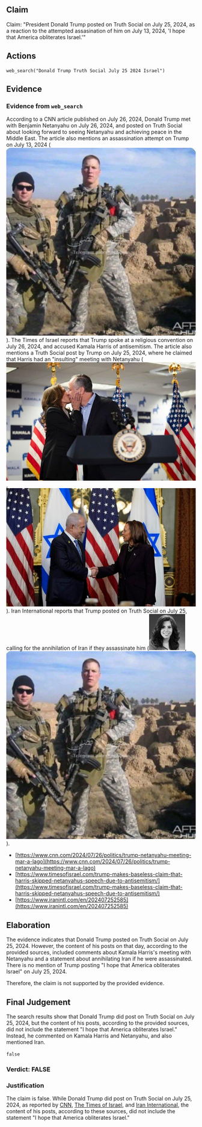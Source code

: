 ## Claim
Claim: "President Donald Trump posted on Truth Social on July 25, 2024, as a reaction to the attempted assasination of him on July 13, 2024, 'I hope that America obliterates Israel.'"

## Actions
```
web_search("Donald Trump Truth Social July 25 2024 Israel")
```

## Evidence
### Evidence from `web_search`
According to a CNN article published on July 26, 2024, Donald Trump met with Benjamin Netanyahu on July 26, 2024, and posted on Truth Social about looking forward to seeing Netanyahu and achieving peace in the Middle East. The article also mentions an assassination attempt on Trump on July 13, 2024 (![image 1](media/0.jpg)). The Times of Israel reports that Trump spoke at a religious convention on July 26, 2024, and accused Kamala Harris of antisemitism. The article also mentions a Truth Social post by Trump on July 25, 2024, where he claimed that Harris had an "insulting" meeting with Netanyahu (![image 1637](media/2025-07-20_10-39-1753007942-886403.jpg), ![image 1638](media/2025-07-20_10-39-1753007943-137268.jpg)). Iran International reports that Trump posted on Truth Social on July 25, calling for the annihilation of Iran if they assassinate him (![image 1642](media/2025-07-20_10-39-1753007946-462463.jpg), ![image 1](media/0.jpg)).

*   [https://www.cnn.com/2024/07/26/politics/trump-netanyahu-meeting-mar-a-lago](https://www.cnn.com/2024/07/26/politics/trump-netanyahu-meeting-mar-a-lago)
*   [https://www.timesofisrael.com/trump-makes-baseless-claim-that-harris-skipped-netanyahus-speech-due-to-antisemitism/](https://www.timesofisrael.com/trump-makes-baseless-claim-that-harris-skipped-netanyahus-speech-due-to-antisemitism/)
*   [https://www.iranintl.com/en/202407252585](https://www.iranintl.com/en/202407252585)


## Elaboration
The evidence indicates that Donald Trump posted on Truth Social on July 25, 2024. However, the content of his posts on that day, according to the provided sources, included comments about Kamala Harris's meeting with Netanyahu and a statement about annihilating Iran if he were assassinated. There is no mention of Trump posting "I hope that America obliterates Israel" on July 25, 2024.

Therefore, the claim is not supported by the provided evidence.


## Final Judgement
The search results show that Donald Trump did post on Truth Social on July 25, 2024, but the content of his posts, according to the provided sources, did not include the statement "I hope that America obliterates Israel." Instead, he commented on Kamala Harris and Netanyahu, and also mentioned Iran.

`false`


### Verdict: FALSE

### Justification
The claim is false. While Donald Trump did post on Truth Social on July 25, 2024, as reported by [CNN](https://www.cnn.com/2024/07/26/politics/trump-netanyahu-meeting-mar-a-lago), [The Times of Israel](https://www.timesofisrael.com/trump-makes-baseless-claim-that-harris-skipped-netanyahus-speech-due-to-antisemitism/), and [Iran International](https://www.iranintl.com/en/202407252585), the content of his posts, according to these sources, did not include the statement "I hope that America obliterates Israel."
